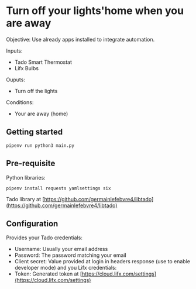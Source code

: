 # Turn off your lights'home when you are away

Objective: Use already apps installed to integrate automation.

Inputs:
* Tado Smart Thermostat
* Lifx Bulbs

Ouputs:
* Turn off the lights

Conditions:
* Your are away (home)

## Getting started
```
pipenv run python3 main.py
```

## Pre-requisite
Python libraries:
```
pipenv install requests yamlsettings six
```
Tado library at [https://github.com/germainlefebvre4/libtado](https://github.com/germainlefebvre4/libtado)

## Configuration
Provides your Tado credentials:
* Username: Usually your email address
* Password: The password matching your email
* Client secret: Value provided at login in headers response (use <F12> to enable developer mode)
and you Lifx credentials:
* Token: Generated token at [https://cloud.lifx.com/settings](https://cloud.lifx.com/settings)
